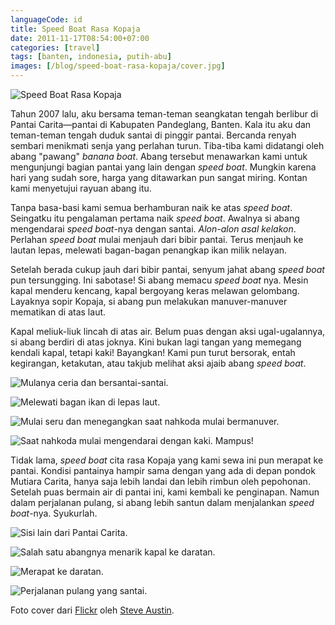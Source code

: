 ```yaml
---
languageCode: id
title: Speed Boat Rasa Kopaja
date: 2011-11-17T08:54:00+07:00
categories: [travel]
tags: [banten, indonesia, putih-abu]
images: [/blog/speed-boat-rasa-kopaja/cover.jpg]
---
```

![Speed Boat Rasa Kopaja](cover.jpg)

Tahun 2007 lalu, aku bersama teman-teman seangkatan tengah berlibur di Pantai Carita—pantai di Kabupaten Pandeglang, Banten. Kala itu aku dan teman-teman tengah duduk santai di pinggir pantai. Bercanda renyah sembari menikmati senja yang perlahan turun. Tiba-tiba kami didatangi oleh abang "pawang" *banana boat*. Abang tersebut menawarkan kami untuk mengunjungi bagian pantai yang lain dengan *speed boat*. Mungkin karena hari yang sudah sore, harga yang ditawarkan pun sangat miring. Kontan kami menyetujui rayuan abang itu.

Tanpa basa-basi kami semua berhamburan naik ke atas *speed boat*. Seingatku itu pengalaman pertama naik *speed boat*. Awalnya si abang mengendarai *speed boat*-nya dengan santai. *Alon-alon asal kelakon*. Perlahan *speed boat* mulai menjauh dari bibir pantai. Terus menjauh ke lautan lepas, melewati bagan-bagan penangkap ikan milik nelayan.

Setelah berada cukup jauh dari bibir pantai, senyum jahat abang *speed boat* pun tersungging. Ini sabotase! Si abang memacu *speed boat* nya. Mesin kapal menderu kencang, kapal bergoyang keras melawan gelombang. Layaknya sopir Kopaja, si abang pun melakukan manuver-manuver mematikan di atas laut.

Kapal meliuk-liuk lincah di atas air. Belum puas dengan aksi ugal-ugalannya, si abang berdiri di atas joknya. Kini bukan lagi tangan yang memegang kendali kapal, tetapi kaki! Bayangkan! Kami pun turut bersorak, entah kegirangan, ketakutan, atau takjub melihat aksi ajaib abang *speed boat*.

![Mulanya ceria dan bersantai-santai.](01-boat-masih-biasa.jpg)

![Melewati bagan ikan di lepas laut.](02-bagan-ikan.jpg)

![Mulai seru dan menegangkan saat nahkoda mulai bermanuver.](03-boat-mulai-seru.jpg)

![Saat nahkoda mulai mengendarai dengan kaki. Mampus!](04-boat-mampus.jpg)

Tidak lama, *speed boat* cita rasa Kopaja yang kami sewa ini pun merapat ke pantai. Kondisi pantainya hampir sama dengan yang ada di depan pondok Mutiara Carita, hanya saja lebih landai dan lebih rimbun oleh pepohonan. Setelah puas bermain air di pantai ini, kami kembali ke penginapan. Namun dalam perjalanan pulang, si abang lebih santun dalam menjalankan *speed boat*-nya. Syukurlah.

![Sisi lain dari Pantai Carita.](05-pantai-carita.jpg)

![Salah satu abangnya menarik kapal ke daratan.](06-abang-operator-boat.jpg)

![Merapat ke daratan.](07-menepi-ke-darat.jpg)

![Perjalanan pulang yang santai.](08-speedboat.jpg)

Foto cover dari [Flickr](https://www.flickr.com/photos/bruvva/20789184191/) oleh [Steve Austin](https://www.flickr.com/photos/bruvva/).

